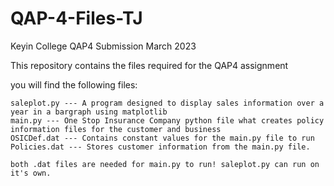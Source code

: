 # QAP-4-Files-TJ

Keyin College QAP4 Submission March 2023

This repository contains the files required for the QAP4 assignment

you will find the following files:

    saleplot.py --- A program designed to display sales information over a year in a bargraph using matplotlib
    main.py --- One Stop Insurance Company python file what creates policy information files for the customer and business
    OSICDef.dat --- Contains constant values for the main.py file to run
    Policies.dat --- Stores customer information from the main.py file. 
    
    both .dat files are needed for main.py to run! saleplot.py can run on it's own.
